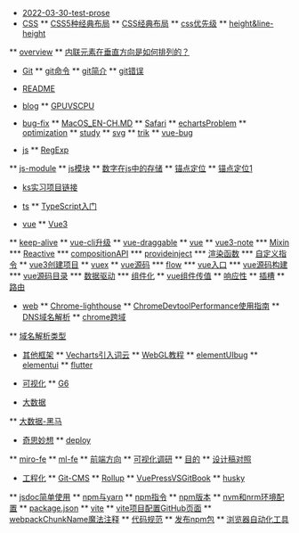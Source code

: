 * [2022-03-30-test-prose](2022-03-30-test-prose.md)
* [CSS](CSS/index.md)
** [CSS5种经典布局](CSS/CSS5种经典布局.md)
** [CSS经典布局](CSS/CSS经典布局.md)
** [css优先级](CSS/css优先级.md)
** [height&line-height](CSS/height&line-height.md)

** [overview](CSS/overview.md)
** [内联元素在垂直方向是如何排列的？](CSS/内联元素在垂直方向是如何排列的？.md)
* [Git](Git/index.md)
** [git命令](Git/git命令.md)
** [git简介](Git/git简介.md)
** [git错误](Git/git错误.md)

* [README](README.md)
* [blog](blog/index.md)
** [GPUVSCPU](blog/GPUVSCPU.md)

* [bug-fix](bug-fix/index.md)
** [MacOS_EN-CH.MD](bug-fix/MacOS_EN-CH.MD)
** [Safari](bug-fix/Safari.md)
** [echartsProblem](bug-fix/echartsProblem.md)
** [optimization](bug-fix/optimization.md)
** [study](bug-fix/study.md)
** [svg](bug-fix/svg.md)
** [trik](bug-fix/trik.md)
** [vue-bug](bug-fix/vue-bug.md)
* [js](js/index.md)
** [RegExp](js/RegExp.md)

** [js-module](js/js-module.md)
** [js模块](js/js模块.md)
** [数字在js中的存储](js/数字在js中的存储.md)
** [锚点定位](js/锚点定位.md)
** [锚点定位1](js/锚点定位1.md)
* [ks实习项目链接](ks实习项目链接.md)
* [ts](ts/index.md)
** [TypeScript入门](ts/TypeScript入门.md)

* [vue](vue/index.md)
** [Vue3](vue/Vue3.md)

** [keep-alive](vue/keep-alive.md)
** [vue-cli升级](vue/vue-cli升级.md)
** [vue-draggable](vue/vue-draggable.md)
** [vue](vue/vue.md)
** [vue3-note](vue/vue3-note)
*** [Mixin](vue/vue3-note/Mixin.md)
*** [Reactive](vue/vue3-note/Reactive.md)
*** [compositionAPI](vue/vue3-note/compositionAPI.md)
*** [provideinject](vue/vue3-note/provideinject.md)
*** [渲染函数](vue/vue3-note/渲染函数.md)
*** [自定义指令](vue/vue3-note/自定义指令.md)
** [vue3创建项目](vue/vue3创建项目.md)
** [vuex](vue/vuex.md)
** [vue源码](vue/vue源码)
*** [flow](vue/vue源码/flow.md)
*** [vue入口](vue/vue源码/vue入口.md)
*** [vue源码构建](vue/vue源码/vue源码构建.md)
*** [vue源码目录](vue/vue源码/vue源码目录.md)
*** [数据驱动](vue/vue源码/数据驱动.md)
*** [组件化](vue/vue源码/组件化.md)
** [vue组件传值](vue/vue组件传值.md)
** [响应性](vue/响应性.md)
** [插槽](vue/插槽.md)
** [路由](vue/路由.md)
* [web](web/index.md)
** [Chrome-lighthouse](web/Chrome-lighthouse.md)
** [ChromeDevtoolPerformance使用指南](web/ChromeDevtoolPerformance使用指南.md)
** [DNS域名解析](web/DNS域名解析.md)
** [chrome跨域](web/chrome跨域.md)

** [域名解析类型](web/域名解析类型.md)
* [其他框架](其他框架/index.md)
** [Vecharts引入词云](其他框架/Vecharts引入词云.md)
** [WebGL教程](其他框架/WebGL教程.md)
** [elementUIbug](其他框架/elementUIbug.md)
** [elementui](其他框架/elementui.md)
** [flutter](其他框架/flutter.md)

* [可视化](可视化/index.md)
** [G6](可视化/G6.md)

* [大数据](大数据/index.md)

** [大数据-黑马](大数据/大数据-黑马.md)
* [奇思妙想](奇思妙想/index.md)
** [deploy](奇思妙想/deploy.md)

** [miro-fe](奇思妙想/miro-fe.md)
** [ml-fe](奇思妙想/ml-fe.md)
** [前端方向](奇思妙想/前端方向.md)
** [可视化调研](奇思妙想/可视化调研.md)
** [目的](奇思妙想/目的.md)
** [设计稿对照](奇思妙想/设计稿对照.md)
* [工程化](工程化/index.md)
** [Git-CMS](工程化/Git-CMS.md)
** [Rollup](工程化/Rollup.md)
** [VuePressVSGitBook](工程化/VuePressVSGitBook.md)
** [husky](工程化/husky.md)

** [jsdoc简单使用](工程化/jsdoc简单使用.md)
** [npm与yarn](工程化/npm与yarn.md)
** [npm指令](工程化/npm指令.md)
** [npm版本](工程化/npm版本.md)
** [nvm和nrm环境配置](工程化/nvm和nrm环境配置.md)
** [package.json](工程化/package.json.md)
** [vite](工程化/vite.md)
** [vite项目配置GitHub页面](工程化/vite项目配置GitHub页面.md)
** [webpackChunkName魔法注释](工程化/webpackChunkName魔法注释.md)
** [代码规范](工程化/代码规范.md)
** [发布npm包](工程化/发布npm包.md)
** [浏览器自动化工具](工程化/浏览器自动化工具.md)
